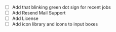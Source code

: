-   [ ] Add that blinking green dot sign for recent jobs
-   [ ] Add Resend Mail Support
-   [ ] Add License
-   [ ] Add icon library and icons to input boxes
